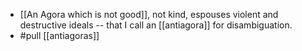 - [[An Agora which is not good]], not kind, espouses violent and destructive ideals -- that I call an [[antiagora]] for disambiguation.
- #pull [[antiagoras]]
